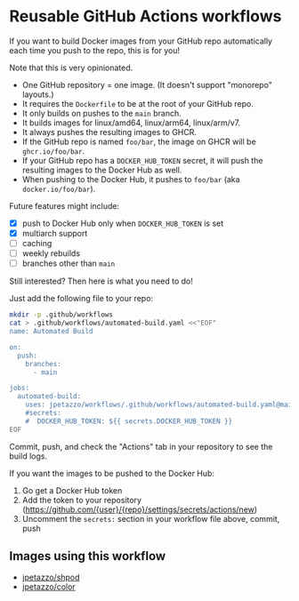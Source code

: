 # Reusable GitHub Actions workflows

If you want to build Docker images from your GitHub repo
automatically each time you push to the repo, this is for you!

Note that this is very opinionated.

- One GitHub repository = one image. (It doesn't support "monorepo" layouts.)
- It requires the `Dockerfile` to be at the root of your GitHub repo.
- It only builds on pushes to the `main` branch.
- It builds images for linux/amd64, linux/arm64, linux/arm/v7.
- It always pushes the resulting images to GHCR.
- If the GitHub repo is named `foo/bar`, the image on GHCR will be `ghcr.io/foo/bar`.
- If your GitHub repo has a `DOCKER_HUB_TOKEN` secret, it will push the resulting images to the Docker Hub as well.
- When pushing to the Docker Hub, it pushes to `foo/bar` (aka `docker.io/foo/bar`).

Future features might include:

- [X] push to Docker Hub only when `DOCKER_HUB_TOKEN` is set
- [X] multiarch support
- [ ] caching
- [ ] weekly rebuilds
- [ ] branches other than `main`

Still interested? Then here is what you need to do!

Just add the following file to your repo:

```bash
mkdir -p .github/workflows
cat > .github/workflows/automated-build.yaml <<"EOF"
name: Automated Build

on:
  push:
    branches:
      - main

jobs:
  automated-build:
    uses: jpetazzo/workflows/.github/workflows/automated-build.yaml@main
    #secrets:
    #  DOCKER_HUB_TOKEN: ${{ secrets.DOCKER_HUB_TOKEN }}
EOF
```

Commit, push, and check the "Actions" tab in your repository to see the build logs.

If you want the images to be pushed to the Docker Hub:

1. Go get a Docker Hub token
2. Add the token to your repository (https://github.com/{user}/{repo}/settings/secrets/actions/new)
3. Uncomment the `secrets:` section in your workflow file above, commit, push

## Images using this workflow

- [jpetazzo/shpod](/jpetazzo/shpod)
- [jpetazzo/color](/jpetazzo/color)
